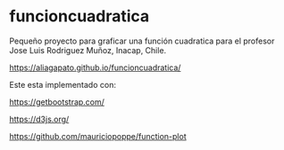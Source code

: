 # funcioncuadratica

Pequeño proyecto para graficar una función cuadratica para el profesor Jose Luis Rodriguez Muñoz, Inacap, Chile.


https://aliagapato.github.io/funcioncuadratica/


Este esta implementado con:


https://getbootstrap.com/


https://d3js.org/


https://github.com/mauriciopoppe/function-plot


